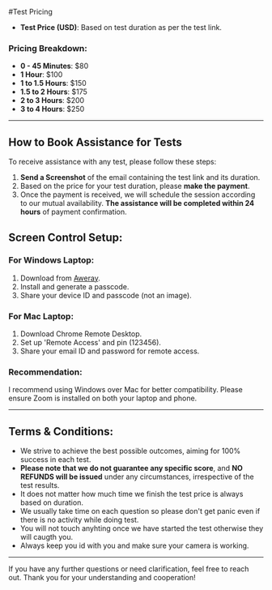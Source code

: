 #Test Pricing

- **Test Price (USD)**: Based on test duration as per the test link.

### Pricing Breakdown:
- **0 - 45 Minutes**: $80
- **1 Hour**: $100
- **1 to 1.5 Hours**: $150
- **1.5 to 2 Hours**: $175
- **2 to 3 Hours**: $200
- **3 to 4 Hours**: $250

---

## How to Book Assistance for Tests

To receive assistance with any test, please follow these steps:

1. **Send a Screenshot** of the email containing the test link and its duration.
2. Based on the price for your test duration, please **make the payment**.
3. Once the payment is received, we will schedule the session according to our mutual availability. **The assistance will be completed within 24 hours** of payment confirmation.


## Screen Control Setup:

### For Windows Laptop:
1. Download from [Aweray](https://sun.aweray.com/en/download).
2. Install and generate a passcode.
3. Share your device ID and passcode (not an image).

### For Mac Laptop:
1. Download Chrome Remote Desktop.
2. Set up 'Remote Access' and pin (123456).
3. Share your email ID and password for remote access.

### Recommendation:
I recommend using Windows over Mac for better compatibility. Please ensure Zoom is installed on both your laptop and phone.

---

## Terms & Conditions:

- We strive to achieve the best possible outcomes, aiming for 100% success in each test.
- **Please note that we do not guarantee any specific score**, and **NO REFUNDS will be issued** under any circumstances, irrespective of the test results.
- It does not matter how much time we finish the test price is always based on duration.
- We usually take time on each question so please don't get panic even if there is no activity while doing test.
- You will not touch anyhting once we have started the test otherwise they will caugth you.
- Always keep you id with you and make sure your camera is working.

---

If you have any further questions or need clarification, feel free to reach out. Thank you for your understanding and cooperation!

